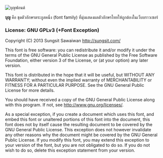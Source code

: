<img src="https://github.com/sungsit/boon/raw/master/img/boon-heading.png" alt="บุญฟอนต์">

**บุญ** คือ ชุดตัวอักษรตระกูลหนึ่ง (font family) ที่มุ่งแสดงผลตัวอักษรไทยให้ถูกต้องในเว็บบราวเซอร์

### License: GNU GPLv3 (+Font Exception)

Copyright (C) 2013 Sungsit Sawaiwan <http://sungsit.com/> 

This font is free software: you can redistribute it and/or modify it under the terms of the GNU General Public License as published by the Free Software Foundation, either version 3 of the License, or (at your option) any later version. 

This font is distributed in the hope that it will be useful, but WITHOUT ANY WARRANTY; without even the implied warranty of MERCHANTABILITY or FITNESS FOR A PARTICULAR PURPOSE. See the GNU General Public License for more details. 

You should have received a copy of the GNU General Public License along with this program. If not, see <http://www.gnu.org/licenses/>. 

As a special exception, if you create a document which uses this font, and embed this font or unaltered portions of this font into the document, this font does not by itself cause the resulting document to be covered by the GNU General Public License. This exception does not however invalidate any other reasons why the document might be covered by the GNU General Public License. If you modify this font, you may extend this exception to your version of the font, but you are not obligated to do so. If you do not wish to do so, delete this exception statement from your version.
